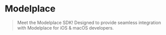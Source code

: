 # Modelplace

> Meet the Modelplace SDK! Designed to provide seamless integration with Modelplace for iOS & macOS developers.
